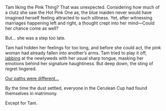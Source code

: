 <!-- title: Unrequited Love -->

Tam liking the Pink Thing? That was unexpected. Considering how much of a clutz she saw the Hot Pink One as, the blue maiden never would have imagined herself feeling attracted to such silliness. Yet, after witnessing marriages happening left and right, a thought crept into her mind—Could her chance come as well?

But… she was a step too late.

Tam had hidden her feelings for too long, and before she could act, the pink woman had already fallen into another’s arms. Tam tried to play it off, [jabbing](https://www.youtube.com/live/fIGfh8GmKY8?feature=shared\&t=7998) at the newlyweds with her usual sharp tongue, masking her emotions behind her signature haughtiness. But deep down, the sting of regret lingered.

[Our paths were different...](#embed:https://www.youtube.com/live/fIGfh8GmKY8?feature=shared\&t=8234)

By the time the dust settled, everyone in the Cerulean Cup had found themselves in matrimony.

Except for Tam.
